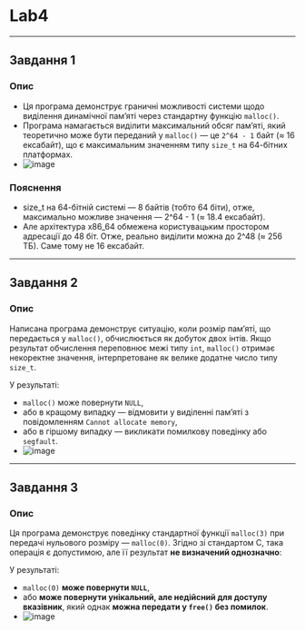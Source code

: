 # Lab4

---

## Завдання 1

### Опис
- Ця програма демонструє граничні можливості системи щодо виділення динамічної пам’яті через стандартну функцію `malloc()`.
- Програма намагається виділити максимальний обсяг памʼяті, який теоретично може бути переданий у `malloc()` — це `2^64 - 1` байт (≈ 16 ексабайт), що є максимальним значенням типу `size_t` на 64-бітних платформах.
- ![image](https://github.com/user-attachments/assets/66ecded5-2944-498c-b0bb-621442d876b3)

### Пояснення 
- size_t на 64-бітній системі — 8 байтів (тобто 64 біти), отже, максимально можливе значення — 2^64 - 1 (≈ 18.4 ексабайт).
- Але архітектура x86_64 обмежена користувацьким простором адресації до 48 біт. Отже, реально виділити можна до 2^48 (≈ 256 ТБ). Саме тому не 16 ексабайт.

--- 

## Завдання 2

### Опис 

Написана програма демонструє ситуацію, коли розмір памʼяті, що передається у `malloc()`, обчислюється як добуток двох інтів. Якщо результат обчислення переповнює межі типу `int`, `malloc()` отримає некоректне значення, інтерпретоване як велике додатне число типу `size_t`.

У результаті:
- `malloc()` може повернути `NULL`,
- або в кращому випадку — відмовити у виділенні пам’яті з повідомленням `Cannot allocate memory`,
- або в гіршому випадку — викликати помилкову поведінку або `segfault`.
- ![image](https://github.com/user-attachments/assets/1d18f178-3168-474e-bfc1-73462861942b)

---

## Завдання 3

### Опис
Ця програма демонструє поведінку стандартної функції `malloc(3)` при передачі нульового розміру — `malloc(0)`. Згідно зі стандартом C, така операція є допустимою, але її результат **не визначений однозначно**:

У результаті:
- `malloc(0)` **може повернути `NULL`**,
- або **може повернути унікальний, але недійсний для доступу вказівник**, який однак **можна передати у `free()` без помилок**.
- ![image](https://github.com/user-attachments/assets/7a731e0e-5a69-4ed9-a997-49c4ef577bb1)
